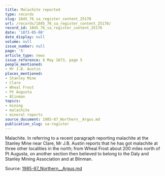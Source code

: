 ```yaml
---
title: Malachite reported
type: records
slug: 1845_76_sa_register_content_25178
url: /records/1845_76_sa_register_content_25178/
record_id: 1845_76_sa_register_content_25178
date: '1873-05-08'
date_display: null
volume: null
issue_number: null
page: '5'
article_type: news
issue_reference: 8 May 1873, page 5
people_mentioned:
- Mr J.B. Austin
places_mentioned:
- Stanley Mine
- Clare
- Wheal Frost
- Pt Augusta
- Blinman
topics:
- mining
- malachite
- mineral reports
source_document: 1985-87_Northern__Argus.md
publication_slug: sa-register
---
```


Malachite.  In referring to a recent paragraph reporting malachite at the Stanley Mine near Clare, Mr J.B. Austin reports that he has got malachite at three other localities in the north; from Wheal Frost about 200 miles north of Pt Augusta, on another section then believed to belong to the Daly and Stanley Mining Association and at Blinman.

Source: [1985-87_Northern__Argus.md](/downloads/markdown/1985-87_Northern__Argus.md)
